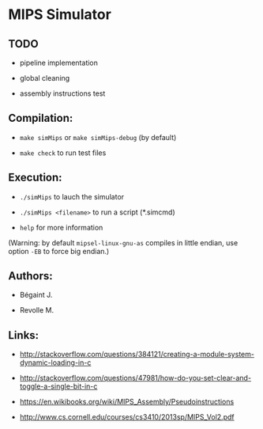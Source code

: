 MIPS Simulator
==============

TODO
----
* pipeline implementation

* global cleaning
* assembly instructions test

Compilation:
------------

* `make simMips` or `make simMips-debug` (by default)

* `make check` to run test files


Execution:
----------

* `./simMips` to lauch the simulator

* `./simMips <filename>` to run a script (*.simcmd)

* `help` for more information

(Warning: by default `mipsel-linux-gnu-as` compiles in little endian, use option `-EB` to force big endian.)


Authors:
--------

* Bégaint J.

* Revolle M.


Links:
------

* http://stackoverflow.com/questions/384121/creating-a-module-system-dynamic-loading-in-c

* http://stackoverflow.com/questions/47981/how-do-you-set-clear-and-toggle-a-single-bit-in-c

* https://en.wikibooks.org/wiki/MIPS_Assembly/Pseudoinstructions

* http://www.cs.cornell.edu/courses/cs3410/2013sp/MIPS_Vol2.pdf